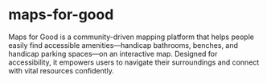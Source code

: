 # maps-for-good
Maps for Good is a community-driven mapping platform that helps people easily find accessible amenities—handicap bathrooms, benches, and handicap parking spaces—on an interactive map. Designed for accessibility, it empowers users to navigate their surroundings and connect with vital resources confidently.
